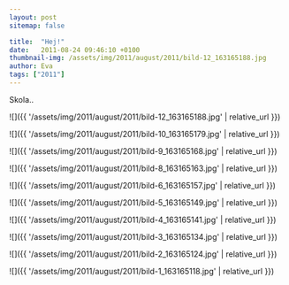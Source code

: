 ```yaml
---
layout: post
sitemap: false

title:  "Hej!"
date:   2011-08-24 09:46:10 +0100
thumbnail-img: /assets/img/2011/august/2011/bild-12_163165188.jpg
author: Eva
tags: ["2011"]
---
```





Skola..

![]({{ '/assets/img/2011/august/2011/bild-12_163165188.jpg'  | relative_url }})

![]({{ '/assets/img/2011/august/2011/bild-10_163165179.jpg'  | relative_url }})

![]({{ '/assets/img/2011/august/2011/bild-9_163165168.jpg'  | relative_url }})

![]({{ '/assets/img/2011/august/2011/bild-8_163165163.jpg'  | relative_url }})

![]({{ '/assets/img/2011/august/2011/bild-6_163165157.jpg'  | relative_url }})

![]({{ '/assets/img/2011/august/2011/bild-5_163165149.jpg'  | relative_url }})

![]({{ '/assets/img/2011/august/2011/bild-4_163165141.jpg'  | relative_url }})

![]({{ '/assets/img/2011/august/2011/bild-3_163165134.jpg'  | relative_url }})

![]({{ '/assets/img/2011/august/2011/bild-2_163165124.jpg'  | relative_url }})

![]({{ '/assets/img/2011/august/2011/bild-1_163165118.jpg'  | relative_url }})

